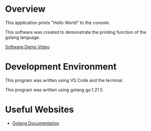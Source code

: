 # Overview

This application prints "Hello World" to the console.

This software was created to demonstrate the printing function of the golang language.

[Software Demo Video](https://youtu.be/AiRnnHtHDlY)

# Development Environment

This program was written using VS Code and the terminal.

This program was written using golang go.1.21.5

# Useful Websites

* [Golang Documentation](https://go.dev/doc/)
